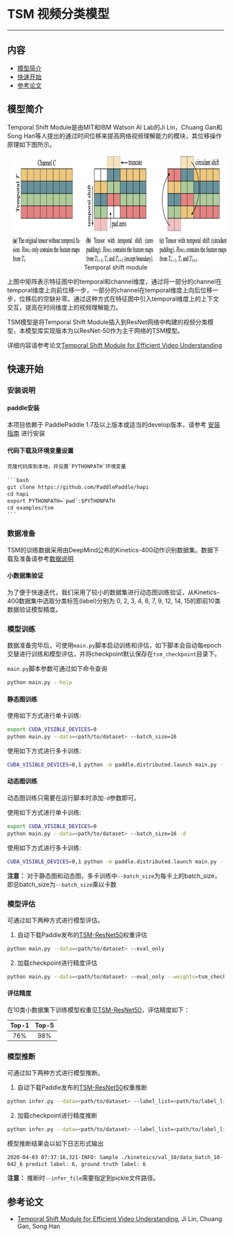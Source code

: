 # TSM 视频分类模型

---

## 内容

- [模型简介](#模型简介)
- [快速开始](#快速开始)
- [参考论文](#参考论文)


## 模型简介

Temporal Shift Module是由MIT和IBM Watson AI Lab的Ji Lin，Chuang Gan和Song Han等人提出的通过时间位移来提高网络视频理解能力的模块，其位移操作原理如下图所示。

<p align="center">
<img src="./images/temporal_shift.png" height=250 width=800 hspace='10'/> <br />
Temporal shift module
</p>

上图中矩阵表示特征图中的temporal和channel维度，通过将一部分的channel在temporal维度上向前位移一步，一部分的channel在temporal维度上向后位移一步，位移后的空缺补零。通过这种方式在特征图中引入temporal维度上的上下文交互，提高在时间维度上的视频理解能力。

TSM模型是将Temporal Shift Module插入到ResNet网络中构建的视频分类模型，本模型库实现版本为以ResNet-50作为主干网络的TSM模型。

详细内容请参考论文[Temporal Shift Module for Efficient Video Understanding](https://arxiv.org/abs/1811.08383v1)

## 快速开始

### 安装说明

#### paddle安装

   本项目依赖于 PaddlePaddle 1.7及以上版本或适当的develop版本，请参考 [安装指南](http://www.paddlepaddle.org/#quick-start) 进行安装

#### 代码下载及环境变量设置

    克隆代码库到本地，并设置`PYTHONPATH`环境变量

    ```bash
    git clone https://github.com/PaddlePaddle/hapi
    cd hapi
    export PYTHONPATH=`pwd`:$PYTHONPATH
    cd examples/tsm
    ```

### 数据准备

TSM的训练数据采用由DeepMind公布的Kinetics-400动作识别数据集。数据下载及准备请参考[数据说明](./dataset/README.md)

#### 小数据集验证

为了便于快速迭代，我们采用了较小的数据集进行动态图训练验证，从Kinetics-400数据集中选取分类标签(label)分别为 0, 2, 3, 4, 6, 7, 9, 12, 14, 15的即前10类数据验证模型精度。

### 模型训练

数据准备完毕后，可使用`main.py`脚本启动训练和评估，如下脚本会自动每epoch交替进行训练和模型评估，并将checkpoint默认保存在`tsm_checkpoint`目录下。

`main.py`脚本参数可通过如下命令查询

```bash
python main.py --help
```

#### 静态图训练

使用如下方式进行单卡训练:

```bash
export CUDA_VISIBLE_DEVICES=0
python main.py --data=<path/to/dataset> --batch_size=16
```

使用如下方式进行多卡训练:

```bash
CUDA_VISIBLE_DEVICES=0,1 python -m paddle.distributed.launch main.py --data=<path/to/dataset> --batch_size=8
```

#### 动态图训练

动态图训练只需要在运行脚本时添加`-d`参数即可。

使用如下方式进行单卡训练:

```bash
export CUDA_VISIBLE_DEVICES=0
python main.py --data=<path/to/dataset> --batch_size=16 -d
```

使用如下方式进行多卡训练:

```bash
CUDA_VISIBLE_DEVICES=0,1 python -m paddle.distributed.launch main.py --data=<path/to/dataset> --batch_size=8 -d
```

**注意：** 对于静态图和动态图，多卡训练中`--batch_size`为每卡上的batch_size，即总batch_size为`--batch_size`乘以卡数

### 模型评估

可通过如下两种方式进行模型评估。

1. 自动下载Paddle发布的[TSM-ResNet50](https://paddlemodels.bj.bcebos.com/hapi/tsm_resnet50.pdparams)权重评估

```bash
python main.py --data=<path/to/dataset> --eval_only
```

2. 加载checkpoint进行精度评估

```bash
python main.py --data=<path/to/dataset> --eval_only --weights=tsm_checkpoint/final
```

#### 评估精度

在10类小数据集下训练模型权重见[TSM-ResNet50](https://paddlemodels.bj.bcebos.com/hapi/tsm_resnet50.pdparams)，评估精度如下：

|Top-1|Top-5|
|:-:|:-:|
|76%|98%|

### 模型推断

可通过如下两种方式进行模型推断。

1. 自动下载Paddle发布的[TSM-ResNet50](https://paddlemodels.bj.bcebos.com/hapi/tsm_resnet50.pdparams)权重推断

```bash
python infer.py --data=<path/to/dataset> --label_list=<path/to/label_list> --infer_file=<path/to/pickle>
```

2. 加载checkpoint进行精度推断

```bash
python infer.py --data=<path/to/dataset> --label_list=<path/to/label_list> --infer_file=<path/to/pickle> --weights=tsm_checkpoint/final
```

模型推断结果会以如下日志形式输出

```text
2020-04-03 07:37:16,321-INFO: Sample ./kineteics/val_10/data_batch_10-042_6 predict label: 6, ground truth label: 6
```

**注意：** 推断时`--infer_file`需要指定到pickle文件路径。

## 参考论文

- [Temporal Shift Module for Efficient Video Understanding](https://arxiv.org/abs/1811.08383v1), Ji Lin, Chuang Gan, Song Han

